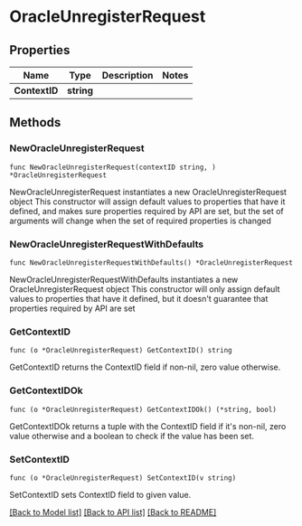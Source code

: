 # OracleUnregisterRequest

## Properties

Name | Type | Description | Notes
------------ | ------------- | ------------- | -------------
**ContextID** | **string** |  | 

## Methods

### NewOracleUnregisterRequest

`func NewOracleUnregisterRequest(contextID string, ) *OracleUnregisterRequest`

NewOracleUnregisterRequest instantiates a new OracleUnregisterRequest object
This constructor will assign default values to properties that have it defined,
and makes sure properties required by API are set, but the set of arguments
will change when the set of required properties is changed

### NewOracleUnregisterRequestWithDefaults

`func NewOracleUnregisterRequestWithDefaults() *OracleUnregisterRequest`

NewOracleUnregisterRequestWithDefaults instantiates a new OracleUnregisterRequest object
This constructor will only assign default values to properties that have it defined,
but it doesn't guarantee that properties required by API are set

### GetContextID

`func (o *OracleUnregisterRequest) GetContextID() string`

GetContextID returns the ContextID field if non-nil, zero value otherwise.

### GetContextIDOk

`func (o *OracleUnregisterRequest) GetContextIDOk() (*string, bool)`

GetContextIDOk returns a tuple with the ContextID field if it's non-nil, zero value otherwise
and a boolean to check if the value has been set.

### SetContextID

`func (o *OracleUnregisterRequest) SetContextID(v string)`

SetContextID sets ContextID field to given value.



[[Back to Model list]](../README.md#documentation-for-models) [[Back to API list]](../README.md#documentation-for-api-endpoints) [[Back to README]](../README.md)


